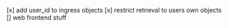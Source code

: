 \[x\] add user_id to ingress objects
\[x\] restrict retrieval to users own objects
\[\] web frontend stuff
